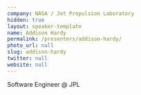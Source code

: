 ```yaml
---
company: NASA / Jet Propulsion Laboratory
hidden: true
layout: speaker-template
name: Addison Hardy
permalink: /presenters/addison-hardy/
photo_url: null
slug: addison-hardy
twitter: null
website: null
---
```


Software Engineer @ JPL
